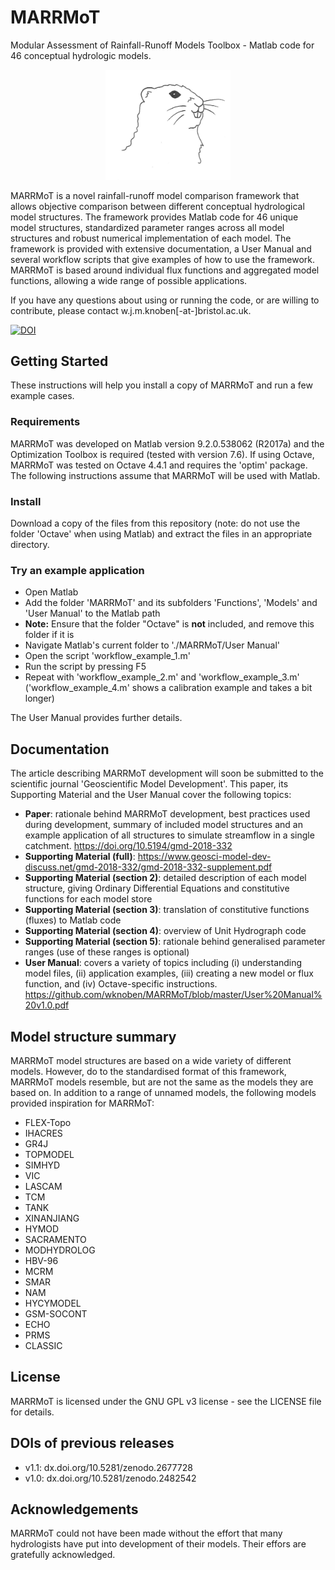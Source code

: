 # MARRMoT
Modular Assessment of Rainfall-Runoff Models Toolbox - Matlab code for 46 conceptual hydrologic models.

<p align="center">
<img src="Figures/logo.jpg" alt="MARRMoT logo" width="200"/>
</p>

MARRMoT is a novel rainfall-runoff model comparison framework that allows objective comparison between different conceptual hydrological model structures. 
The framework provides Matlab code for 46 unique model structures, standardized parameter ranges across all model structures and robust numerical implementation of each model.
The framework is provided with extensive documentation, a User Manual and several workflow scripts that give examples of how to use the framework.
MARRMoT is based around individual flux functions and aggregated model functions, allowing a wide range of possible applications.

If you have any questions about using or running the code, or are willing to contribute, please contact w.j.m.knoben[-at-]bristol.ac.uk. 

[![DOI](https://zenodo.org/badge/161804123.svg)](https://zenodo.org/badge/latestdoi/161804123)

## Getting Started
These instructions will help you install a copy of MARRMoT and run a few example cases. 

### Requirements
MARRMoT was developed on Matlab version 9.2.0.538062 (R2017a) and the Optimization Toolbox is required (tested with version 7.6). 
If using Octave, MARRMoT was tested on Octave 4.4.1 and requires the 'optim' package. 
The following instructions assume that MARRMoT will be used with Matlab. 

### Install
Download a copy of the files from this repository (note: do not use the folder 'Octave' when using Matlab) and extract the files in an appropriate directory.

### Try an example application
- Open Matlab
- Add the folder 'MARRMoT' and its subfolders 'Functions', 'Models' and 'User Manual' to the Matlab path
- **Note:** Ensure that the folder "Octave" is **not** included, and remove this folder if it is
- Navigate Matlab's current folder to './MARRMoT/User Manual'
- Open the script 'workflow_example_1.m'
- Run the script by pressing F5
- Repeat with 'workflow_example_2.m' and 'workflow_example_3.m' ('workflow_example_4.m' shows a calibration example and takes a bit longer)

The User Manual provides further details.

## Documentation
The article describing MARRMoT development will soon be submitted to the scientific journal 'Geoscientific Model Development'.
This paper, its Supporting Material and the User Manual cover the following topics:

- **Paper**: rationale behind MARRMoT development, best practices used during development, summary of included model structures and an example application of all structures to simulate streamflow in a single catchment. https://doi.org/10.5194/gmd-2018-332
- **Supporting Material (full)**: https://www.geosci-model-dev-discuss.net/gmd-2018-332/gmd-2018-332-supplement.pdf
- **Supporting Material (section 2)**: detailed description of each model structure, giving Ordinary Differential Equations and constitutive functions for each model store
- **Supporting Material (section 3)**: translation of constitutive functions (fluxes) to Matlab code
- **Supporting Material (section 4)**: overview of Unit Hydrograph code
- **Supporting Material (section 5)**: rationale behind generalised parameter ranges (use of these ranges is optional)
- **User Manual**: covers a variety of topics including (i) understanding model files, (ii) application examples, (iii) creating a new model or flux function, and (iv) Octave-specific instructions. https://github.com/wknoben/MARRMoT/blob/master/User%20Manual%20v1.0.pdf

## Model structure summary
MARRMoT model structures are based on a wide variety of different models. 
However, do to the standardised format of this framework, MARRMoT models resemble, but are not the same as the models they are based on.
In addition to a range of unnamed models, the following models provided inspiration for MARRMoT:

- FLEX-Topo
- IHACRES
- GR4J
- TOPMODEL
- SIMHYD
- VIC
- LASCAM
- TCM
- TANK
- XINANJIANG
- HYMOD
- SACRAMENTO
- MODHYDROLOG
- HBV-96
- MCRM
- SMAR
- NAM
- HYCYMODEL
- GSM-SOCONT
- ECHO
- PRMS
- CLASSIC

## License
MARRMoT is licensed under the GNU GPL v3 license - see the LICENSE file for details.

## DOIs of previous releases
- v1.1: dx.doi.org/10.5281/zenodo.2677728 
- v1.0: dx.doi.org/10.5281/zenodo.2482542 

## Acknowledgements
MARRMoT could not have been made without the effort that many hydrologists have put into development of their models. Their effors are gratefully acknowledged.

